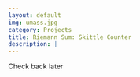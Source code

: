 ```yaml
---
layout: default
img: umass.jpg
category: Projects
title: Riemann Sum: Skittle Counter
description: |
---
```

 Check back later
